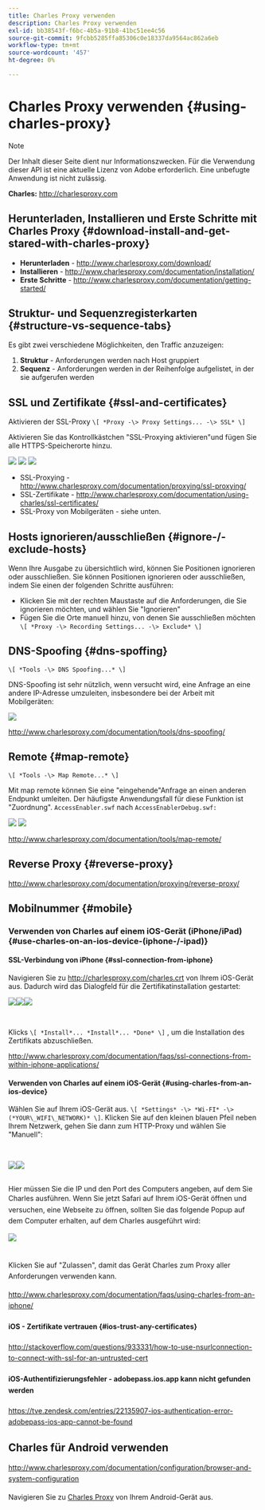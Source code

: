 ```yaml
---
title: Charles Proxy verwenden
description: Charles Proxy verwenden
exl-id: bb38543f-f6bc-4b5a-91b8-41bc51ee4c56
source-git-commit: 9fcbb5285ffa85306c0e18337da9564ac862a6eb
workflow-type: tm+mt
source-wordcount: '457'
ht-degree: 0%

---
```


# Charles Proxy verwenden {#using-charles-proxy}

>[!NOTE]
>
>Der Inhalt dieser Seite dient nur Informationszwecken. Für die Verwendung dieser API ist eine aktuelle Lizenz von Adobe erforderlich. Eine unbefugte Anwendung ist nicht zulässig.


**Charles:** <http://charlesproxy.com>


## Herunterladen, Installieren und Erste Schritte mit Charles Proxy {#download-install-and-get-stared-with-charles-proxy}

- **Herunterladen** - <http://www.charlesproxy.com/download/>
- **Installieren** - <http://www.charlesproxy.com/documentation/installation/>
- **Erste Schritte** - <http://www.charlesproxy.com/documentation/getting-started/>


## Struktur- und Sequenzregisterkarten {#structure-vs-sequence-tabs}

Es gibt zwei verschiedene Möglichkeiten, den Traffic anzuzeigen:

1. **Struktur** - Anforderungen werden nach Host gruppiert
1. **Sequenz** - Anforderungen werden in der Reihenfolge aufgelistet, in der sie aufgerufen werden


## SSL und Zertifikate {#ssl-and-certificates}

Aktivieren der SSL-Proxy `\[ *Proxy -\> Proxy Settings... -\> SSL* \]`

Aktivieren Sie das Kontrollkästchen &quot;SSL-Proxying aktivieren&quot;und fügen Sie alle HTTPS-Speicherorte hinzu.


![](https://dzf8vqv24eqhg.cloudfront.net/userfiles/258/326/ckfinder/images/ProxySettings.PNG) ![](https://dzf8vqv24eqhg.cloudfront.net/userfiles/258/326/ckfinder/images/SSLSettings.PNG) ![](https://dzf8vqv24eqhg.cloudfront.net/userfiles/258/326/ckfinder/images/AddHttpsLocations.PNG)



- SSL-Proxying - <http://www.charlesproxy.com/documentation/proxying/ssl-proxying/>
- SSL-Zertifikate - <http://www.charlesproxy.com/documentation/using-charles/ssl-certificates/>
- SSL-Proxy von Mobilgeräten - siehe unten.


## Hosts ignorieren/ausschließen {#ignore-/-exclude-hosts}

Wenn Ihre Ausgabe zu übersichtlich wird, können Sie Positionen ignorieren oder ausschließen. Sie können Positionen ignorieren oder ausschließen, indem Sie einen der folgenden Schritte ausführen:

- Klicken Sie mit der rechten Maustaste auf die Anforderungen, die Sie ignorieren möchten, und wählen Sie &quot;Ignorieren&quot;
- Fügen Sie die Orte manuell hinzu, von denen Sie ausschließen möchten `\[ *Proxy -\> Recording Settings... -\> Exclude* \]`


## DNS-Spoofing {#dns-spoffing}

`\[ *Tools -\> DNS Spoofing...* \]`



DNS-Spoofing ist sehr nützlich, wenn versucht wird, eine Anfrage an eine andere IP-Adresse umzuleiten, insbesondere bei der Arbeit mit Mobilgeräten:

![](https://dzf8vqv24eqhg.cloudfront.net/userfiles/258/326/ckfinder/images/DNSSpoofing.PNG)

<http://www.charlesproxy.com/documentation/tools/dns-spoofing/>


## Remote {#map-remote}

`\[ *Tools -\> Map Remote...* \]`



Mit map remote können Sie eine &quot;eingehende&quot;Anfrage an einen anderen Endpunkt umleiten. Der häufigste Anwendungsfall für diese Funktion ist &quot;Zuordnung&quot;. `AccessEnabler.swf` nach `AccessEnablerDebug.swf:`

![](https://dzf8vqv24eqhg.cloudfront.net/userfiles/258/326/ckfinder/images/MapRemote.PNG) ![](https://dzf8vqv24eqhg.cloudfront.net/userfiles/258/326/ckfinder/images/MapRemoteAdd.PNG)

<http://www.charlesproxy.com/documentation/tools/map-remote/>



## Reverse Proxy {#reverse-proxy}

<http://www.charlesproxy.com/documentation/proxying/reverse-proxy/>

## Mobilnummer {#mobile}

### Verwenden von Charles auf einem iOS-Gerät (iPhone/iPad) {#use-charles-on-an-ios-device-(iphone-/-ipad)}

#### SSL-Verbindung von iPhone {#ssl-connection-from-iphone}

Navigieren Sie zu <http://charlesproxy.com/charles.crt> von Ihrem iOS-Gerät aus.  Dadurch wird das Dialogfeld für die Zertifikatinstallation gestartet:

![](https://dzf8vqv24eqhg.cloudfront.net/userfiles/258/326/ckfinder/images/iOSDeviceSSLCertificate1\(1\).PNG)![](https://dzf8vqv24eqhg.cloudfront.net/userfiles/258/326/ckfinder/images/iOSDeviceSSLCertificate2\(1\).PNG)![](https://dzf8vqv24eqhg.cloudfront.net/userfiles/258/326/ckfinder/images/iOSDeviceSSLCertificate3.PNG)

</br>

Klicks `\[ *Install*... *Install*... *Done* \]` , um die Installation des Zertifikats abzuschließen.

<http://www.charlesproxy.com/documentation/faqs/ssl-connections-from-within-iphone-applications/>



#### Verwenden von Charles auf einem iOS-Gerät {#using-charles-from-an-ios-device}

Wählen Sie auf Ihrem iOS-Gerät aus. `\[ *Settings* -\> *Wi-FI* -\> (*YOUR\_WIFI\_NETWORK)* \]`. Klicken Sie auf den kleinen blauen Pfeil neben Ihrem Netzwerk, gehen Sie dann zum HTTP-Proxy und wählen Sie &quot;Manuell&quot;:


</br>

![](https://dzf8vqv24eqhg.cloudfront.net/userfiles/258/326/ckfinder/images/iOSDeviceManualProxy1.png)![](https://dzf8vqv24eqhg.cloudfront.net/userfiles/258/326/ckfinder/images/iOSDeviceManualProxy2.PNG)


</br>
Hier müssen Sie die IP und den Port des Computers angeben, auf dem Sie Charles ausführen. <span style="line-height: 1.6em;">Wenn Sie jetzt Safari auf Ihrem iOS-Gerät öffnen und versuchen, eine Webseite zu öffnen, sollten Sie das folgende Popup auf dem Computer erhalten, auf dem Charles ausgeführt wird:

</br>

![](https://dzf8vqv24eqhg.cloudfront.net/userfiles/258/326/ckfinder/images/iOSDeviceManualProxy3.PNG)

</br>
Klicken Sie auf "Zulassen", damit das Gerät Charles zum Proxy aller Anforderungen verwenden kann.

<http://www.charlesproxy.com/documentation/faqs/using-charles-from-an-iphone/>


#### iOS - Zertifikate vertrauen {#ios-trust-any-certificates}

<http://stackoverflow.com/questions/933331/how-to-use-nsurlconnection-to-connect-with-ssl-for-an-untrusted-cert>

#### iOS-Authentifizierungsfehler - adobepass.ios.app kann nicht gefunden werden

<https://tve.zendesk.com/entries/22135907-ios-authentication-error-adobepass-ios-app-cannot-be-found>


## Charles für Android verwenden

<http://www.charlesproxy.com/documentation/configuration/browser-and-system-configuration>


Navigieren Sie zu [Charles Proxy](http://charlesproxy.com/charles.crt) von Ihrem Android-Gerät aus.
